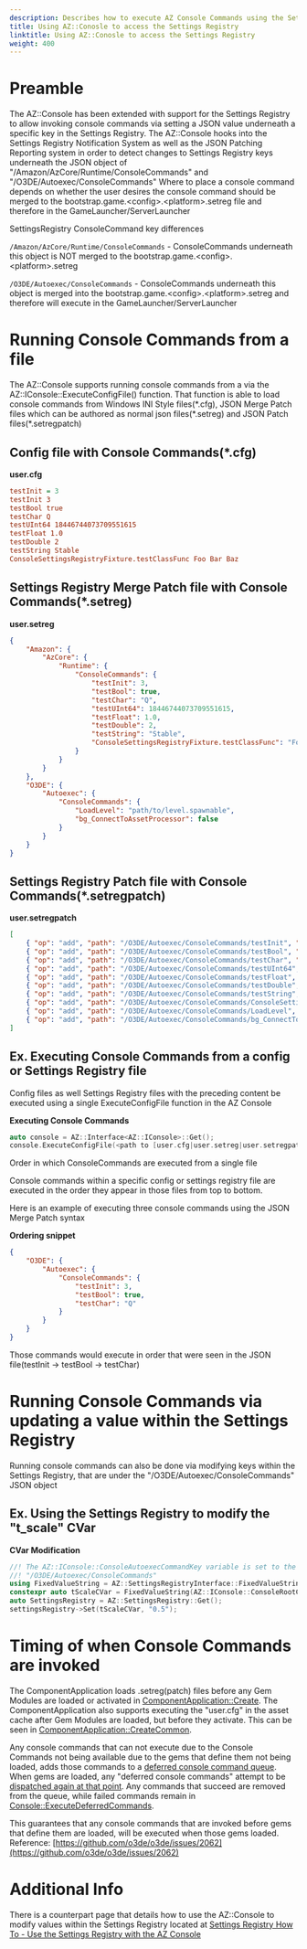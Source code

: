 ```yaml
---
description: Describes how to execute AZ Console Commands using the Settings Registry
title: Using AZ::Conosle to access the Settings Registry
linktitle: Using AZ::Conosle to access the Settings Registry
weight: 400
---
```


Preamble
========

The AZ::Console has been extended with support for the Settings Registry to allow invoking console commands via setting a JSON value underneath a specific key in the Settings Registry.
The AZ::Console hooks into the Settings Registry Notification System as well as the JSON Patching Reporting system in order to detect changes to Settings Registry keys underneath the JSON object of "/Amazon/AzCore/Runtime/ConsoleCommands" and "/O3DE/Autoexec/ConsoleCommands"
Where to place a console command depends on whether the user desires the console command should be merged to the bootstrap.game.\<config>.\<platform>.setreg file and therefore in the GameLauncher/ServerLauncher



SettingsRegistry ConsoleCommand key differences

`/Amazon/AzCore/Runtime/ConsoleCommands` - ConsoleCommands underneath this object is NOT merged to the bootstrap.game.\<config>.\<platform>.setreg

`/O3DE/Autoexec/ConsoleCommands` - ConsoleCommands underneath this object is merged into the bootstrap.game.\<config>.\<platform>.setreg and therefore will execute in the GameLauncher/ServerLauncher



Running Console Commands from a file
====================================

The AZ::Console supports running console commands from a via the AZ::IConsole::ExecuteConfigFile() function.
That function is able to load console commands from Windows INI Style files(\*.cfg), JSON Merge Patch files which can be authored as normal json files(\*.setreg) and JSON Patch files(\*.setregpatch)

Config file with Console Commands(\*.cfg)
-----------------------------------------

**user.cfg**

```ini
testInit = 3
testInit 3
testBool true
testChar Q
testUInt64 18446744073709551615
testFloat 1.0
testDouble 2
testString Stable
ConsoleSettingsRegistryFixture.testClassFunc Foo Bar Baz
```

Settings Registry Merge Patch file with Console Commands(\*.setreg)
-------------------------------------------------------------------

**user.setreg**

```json
{
    "Amazon": {
        "AzCore": {
            "Runtime": {
                "ConsoleCommands": {
                    "testInit": 3,
                    "testBool": true,
                    "testChar": "Q",
                    "testUInt64": 18446744073709551615,
                    "testFloat": 1.0,
                    "testDouble": 2,
                    "testString": "Stable",
                    "ConsoleSettingsRegistryFixture.testClassFunc": "Foo Bar Baz"
                }
            }
        }
    },
    "O3DE": {
        "Autoexec": {
            "ConsoleCommands": {
                "LoadLevel": "path/to/level.spawnable",
                "bg_ConnectToAssetProcessor": false
            }
        }
    }
}
```

Settings Registry Patch file with Console Commands(\*.setregpatch)
------------------------------------------------------------------

**user.setregpatch**

```json
[
    { "op": "add", "path": "/O3DE/Autoexec/ConsoleCommands/testInit", "value": 3 },
    { "op": "add", "path": "/O3DE/Autoexec/ConsoleCommands/testBool", "value": true },
    { "op": "add", "path": "/O3DE/Autoexec/ConsoleCommands/testChar", "value": "Q" },
    { "op": "add", "path": "/O3DE/Autoexec/ConsoleCommands/testUInt64", "value": 18446744073709551615 },
    { "op": "add", "path": "/O3DE/Autoexec/ConsoleCommands/testFloat", "value": 1.0 },
    { "op": "add", "path": "/O3DE/Autoexec/ConsoleCommands/testDouble", "value": 2 },
    { "op": "add", "path": "/O3DE/Autoexec/ConsoleCommands/testString", "value": "Stable" },
    { "op": "add", "path": "/O3DE/Autoexec/ConsoleCommands/ConsoleSettingsRegistryFixture.testClassFunc", "value": "Foo Bar Baz" },
    { "op": "add", "path": "/O3DE/Autoexec/ConsoleCommands/LoadLevel", "value": "levels/levelname/levelname.spawnable" },
    { "op": "add", "path": "/O3DE/Autoexec/ConsoleCommands/bg_ConnectToAssetProcessor", "value": true }
]
```

Ex. Executing Console Commands from a config or Settings Registry file
----------------------------------------------------------------------

Config files as well Settings Registry files with the preceding content be executed using a single ExecuteConfigFile function in the AZ Console

**Executing Console Commands**


```c++
auto console = AZ::Interface<AZ::IConsole>::Get();
console.ExecuteConfigFile(<path to [user.cfg|user.setreg|user.setregpatch]>);
```

Order in which ConsoleCommands are executed from a single file

Console commands within a specific config or settings registry file are executed in the order they appear in those files from top to bottom.

Here is an example of executing three console commands using the JSON Merge Patch syntax

**Ordering snippet**

```json
{
    "O3DE": {
        "Autoexec": {
            "ConsoleCommands": {
                "testInit": 3,
                "testBool": true,
                "testChar": "Q"
            }
        }
    }
}
```

Those commands would execute in order that were seen in the JSON file(testInit → testBool → testChar)

Running Console Commands via updating a value within the Settings Registry
==========================================================================

Running console commands can also be done via modifying keys within the Settings Registry, that are under the "/O3DE/Autoexec/ConsoleCommands" JSON object

Ex. Using the Settings Registry to modify the "t\_scale" CVar
-------------------------------------------------------------

**CVar Modification**

```c++
//! The AZ::IConsole::ConsoleAutoexecCommandKey variable is set to the Settings Registry Console commands root key:
//! "/O3DE/Autoexec/ConsoleCommands"
using FixedValueString = AZ::SettingsRegistryInterface::FixedValueString;
constexpr auto tScaleCVar = FixedValueString(AZ::IConsole::ConsoleRootCommandKey) + "/t_scale;
auto SettingsRegistry = AZ::SettingsRegistry::Get();
settingsRegistry->Set(tScaleCVar, "0.5");
```

Timing of when Console Commands are invoked
===========================================

The ComponentApplication loads .setreg(patch) files before any Gem Modules are loaded or activated in [ComponentApplication::Create](https://github.com/o3de/o3de/blob/development/Code/Framework/AzCore/AzCore/Component/ComponentApplication.cpp#L628-L636).
The ComponentApplication also supports executing the "user.cfg" in the asset cache after Gem Modules are loaded, but before they activate. This can be seen in [ComponentApplication::CreateCommon](https://github.com/o3de/o3de/blob/stabilization/2110/Code/Framework/AzCore/AzCore/Component/ComponentApplication.cpp#L692-L702).

Any console commands that can not execute due to the Console Commands not being available due to the gems that define them not being loaded, adds those commands to a [deferred console command queue](https://github.com/o3de/o3de/blob/development/Code/Framework/AzCore/AzCore/Console/Console.cpp#L612-L628).
When gems are loaded, any "deferred console commands" attempt to be [dispatched again at that point](https://github.com/o3de/o3de/blob/stabilization/2110/Code/Framework/AzCore/AzCore/Module/Module.h#L98-L113). Any commands that succeed are removed from the queue, while failed commands remain in [Console::ExecuteDeferredCommands](https://github.com/o3de/o3de/blob/development/Code/Framework/AzCore/AzCore/Console/Console.cpp#L177-L186).

This guarantees that any console commands that are invoked before gems that define them are loaded, will be executed when those gems loaded.
Reference: [https://github.com/o3de/o3de/issues/2062](https://github.com/o3de/o3de/issues/2062)

Additional Info
===============

There is a counterpart page that details how to use the AZ::Console to modify values within the Settings Registry located at [Settings Registry How To - Use the Settings Registry with the AZ Console](./settings-registry-how-to-use-az-console.md)
